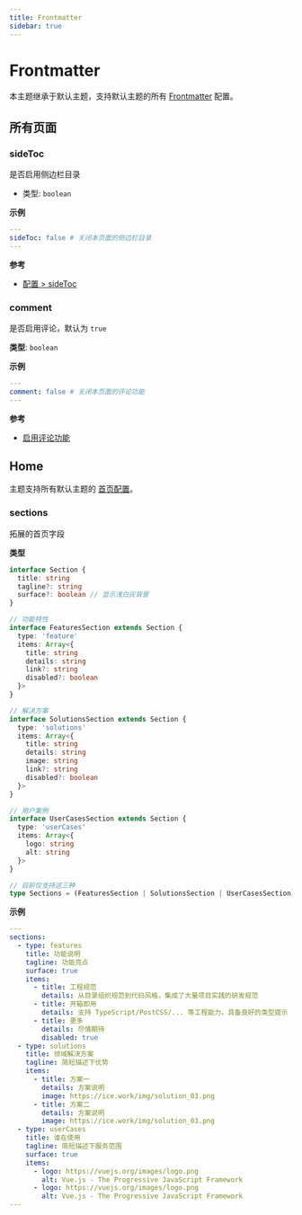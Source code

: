 ```yaml
---
title: Frontmatter
sidebar: true
---
```


# Frontmatter

本主题继承于默认主题，支持默认主题的所有 [Frontmatter](https://v2.vuepress.vuejs.org/zh/reference/default-theme/frontmatter.html) 配置。

## 所有页面

### sideToc

是否启用侧边栏目录

- 类型: `boolean`

**示例**

```yaml
---
sideToc: false # 关闭本页面的侧边栏目录
---
```

**参考**

- [配置 > sideToc](../guide/config#sideToc)

### comment

是否启用评论，默认为 `true`

**类型**: `boolean`

**示例**

```yaml
---
comment: false # 关闭本页面的评论功能
---
```

**参考**

- [启用评论功能](../guide/config#启用评论功能)

## Home

主题支持所有默认主题的 [首页配置](https://v2.vuepress.vuejs.org/zh/reference/default-theme/frontmatter.html#%E9%A6%96%E9%A1%B5)。

### sections

拓展的首页字段

**类型**

```ts
interface Section {
  title: string
  tagline?: string
  surface?: boolean // 显示浅白灰背景
}

// 功能特性
interface FeaturesSection extends Section {
  type: 'feature'
  items: Array<{
    title: string
    details: string
    link?: string
    disabled?: boolean
  }>
}

// 解决方案
interface SolutionsSection extends Section {
  type: 'solutions'
  items: Array<{
    title: string
    details: string
    image: string
    link?: string
    disabled?: boolean
  }>
}

// 用户案例
interface UserCasesSection extends Section {
  type: 'userCases'
  items: Array<{
    logo: string
    alt: string
  }>
}

// 目前仅支持这三种
type Sections = (FeaturesSection | SolutionsSection | UserCasesSection)[]
```

**示例**

```yaml
---
sections:
  - type: features
    title: 功能说明
    tagline: 功能亮点
    surface: true
    items:
      - title: 工程规范
        details: 从目录组织规范到代码风格，集成了大量项目实践的研发规范
      - title: 开箱即用
        details: 支持 TypeScript/PostCSS/... 等工程能力，具备良好的类型提示
      - title: 更多
        details: 尽情期待
        disabled: true
  - type: solutions
    title: 领域解决方案
    tagline: 简短描述下优势
    items:
      - title: 方案一
        details: 方案说明
        image: https://ice.work/img/solution_03.png
      - title: 方案二
        details: 方案说明
        image: https://ice.work/img/solution_03.png
  - type: userCases
    title: 谁在使用
    tagline: 简短描述下服务范围
    surface: true
    items:
      - logo: https://vuejs.org/images/logo.png
        alt: Vue.js - The Progressive JavaScript Framework
      - logo: https://vuejs.org/images/logo.png
        alt: Vue.js - The Progressive JavaScript Framework
---
```
